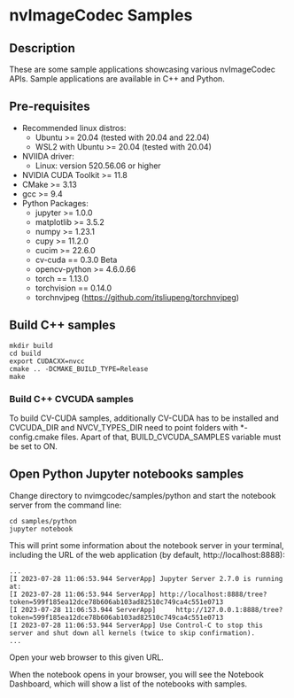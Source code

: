 # nvImageCodec Samples

## Description

These are some sample applications showcasing various nvImageCodec APIs. Sample applications are available in C++ and Python.

## Pre-requisites
- Recommended linux distros:
    - Ubuntu >= 20.04 (tested with 20.04 and 22.04)
    - WSL2 with Ubuntu >= 20.04 (tested with 20.04)
- NVIIDA driver: 
    - Linux: version 520.56.06 or higher
- NVIDIA CUDA Toolkit >= 11.8
- CMake >= 3.13
- gcc >= 9.4
- Python Packages:
    - jupyter >= 1.0.0 
    - matplotlib >= 3.5.2
    - numpy >= 1.23.1
    - cupy >= 11.2.0
    - cucim >= 22.6.0
    - cv-cuda == 0.3.0 Beta
    - opencv-python >= 4.6.0.66
    - torch == 1.13.0
    - torchvision == 0.14.0
    - torchnvjpeg (https://github.com/itsliupeng/torchnvjpeg)


## Build C++ samples

```
mkdir build
cd build
export CUDACXX=nvcc
cmake .. -DCMAKE_BUILD_TYPE=Release
make
```

### Build C++ CVCUDA samples

To build CV-CUDA samples, additionally CV-CUDA has to be installed and CVCUDA_DIR and NVCV_TYPES_DIR
need to point folders with *-config.cmake files. Apart of that, BUILD_CVCUDA_SAMPLES variable must be set to ON.

## Open Python Jupyter notebooks samples

Change directory to nvimgcodec/samples/python and start the notebook server from the command line: 

```
cd samples/python
jupyter notebook
```

This will print some information about the notebook server in your terminal, including the URL of the web application (by default, http://localhost:8888):

```
...
[I 2023-07-28 11:06:53.944 ServerApp] Jupyter Server 2.7.0 is running at:
[I 2023-07-28 11:06:53.944 ServerApp] http://localhost:8888/tree?token=599f185ea12dce78b606ab103ad82510c749ca4c551e0713
[I 2023-07-28 11:06:53.944 ServerApp]     http://127.0.0.1:8888/tree?token=599f185ea12dce78b606ab103ad82510c749ca4c551e0713
[I 2023-07-28 11:06:53.944 ServerApp] Use Control-C to stop this server and shut down all kernels (twice to skip confirmation).
...

```

Open your web browser to this given URL.

When the notebook opens in your browser, you will see the Notebook Dashboard, which will show a list of the notebooks with samples. 